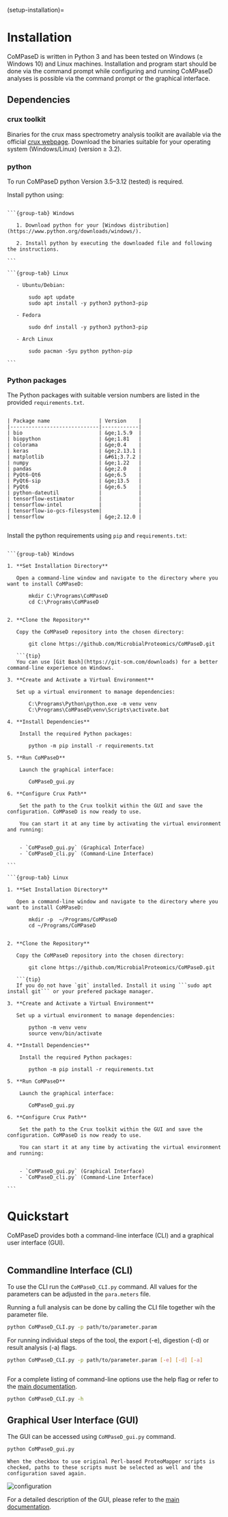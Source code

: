 (setup-installation)=
# Installation

CoMPaseD is written in Python 3 and has been tested on Windows (≥ Windows 10) and Linux machines. Installation and program start should be done via the command prompt while configuring and running CoMPaseD analyses is possible via the command prompt or the graphical interface.

## Dependencies

### crux toolkit

Binaries for the crux mass spectrometry analysis toolkit are available via the official [crux webpage](https://crux.ms/download.html).
Download the binaries suitable for your operating system (Windows/Linux) (version ≥ 3.2).

### python

To run CoMPaseD python Version 3.5–3.12 (tested) is required.

Install python using:

````{tabs}

```{group-tab} Windows

   1. Download python for your [Windows distribution](https://www.python.org/downloads/windows/).

   2. Install python by executing the downloaded file and following the instructions.

```

```{group-tab} Linux

   - Ubuntu/Debian:

       sudo apt update
       sudo apt install -y python3 python3-pip

   - Fedora

       sudo dnf install -y python3 python3-pip

   - Arch Linux

       sudo pacman -Syu python python-pip

```
````

### Python packages

The Python packages with suitable version numbers are listed in the provided `requirements.txt`.

```{dropdown} requirements.txt

| Package name                | Version    |
|-----------------------------|------------|
| bio                         | &ge;1.5.9  |
| biopython                   | &ge;1.81   |
| colorama                    | &ge;0.4    |
| keras                       | &ge;2.13.1 |
| matplotlib                  | &#61;3.7.2 |
| numpy                       | &ge;1.22   |
| pandas                      | &ge;2.0    |
| PyQt6-Qt6                   | &ge;6.5    |
| PyQt6-sip                   | &ge;13.5   |
| PyQt6                       | &ge;6.5    |
| python-dateutil             |            |
| tensorflow-estimator        |            |
| tensorflow-intel            |            |
| tensorflow-io-gcs-filesystem|            |
| tensorflow                  | &ge;2.12.0 |

```

```{tip} We recommend using a virtual environment and pip to install these dependencies.
```

Install the python requirements using `pip` and `requirements.txt`:


````{tabs}

```{group-tab} Windows

1. **Set Installation Directory**

   Open a command-line window and navigate to the directory where you want to install CoMPaseD:

       mkdir C:\Programs\CoMPaseD
       cd C:\Programs\CoMPaseD


2. **Clone the Repository**

   Copy the CoMPaseD repository into the chosen directory:

       git clone https://github.com/MicrobialProteomics/CoMPaseD.git

   ```{tip}
   You can use [Git Bash](https://git-scm.com/downloads) for a better command-line experience on Windows.

3. **Create and Activate a Virtual Environment**

   Set up a virtual environment to manage dependencies:

       C:\Programs\Python\python.exe -m venv venv
       C:\Programs\CoMPaseD\venv\Scripts\activate.bat

4. **Install Dependencies**

    Install the required Python packages:

       python -m pip install -r requirements.txt

5. **Run CoMPaseD**

    Launch the graphical interface:

       CoMPaseD_gui.py

6. **Configure Crux Path**

    Set the path to the Crux toolkit within the GUI and save the configuration. CoMPaseD is now ready to use.

    You can start it at any time by activating the virtual environment and running:


    - `CoMPaseD_gui.py` (Graphical Interface)
    - `CoMPaseD_cli.py` (Command-Line Interface)

```

```{group-tab} Linux

1. **Set Installation Directory**

   Open a command-line window and navigate to the directory where you want to install CoMPaseD:

       mkdir -p  ~/Programs/CoMPaseD
       cd ~/Programs/CoMPaseD


2. **Clone the Repository**

   Copy the CoMPaseD repository into the chosen directory:

       git clone https://github.com/MicrobialProteomics/CoMPaseD.git

   ```{tip}
   If you do not have `git` installed. Install it using ```sudo apt install git``` or your prefered package manager.

3. **Create and Activate a Virtual Environment**

   Set up a virtual environment to manage dependencies:

       python -m venv venv
       source venv/bin/activate

4. **Install Dependencies**

    Install the required Python packages:

       python -m pip install -r requirements.txt

5. **Run CoMPaseD**

    Launch the graphical interface:

       CoMPaseD_gui.py

6. **Configure Crux Path**

    Set the path to the Crux toolkit within the GUI and save the configuration. CoMPaseD is now ready to use.

    You can start it at any time by activating the virtual environment and running:


    - `CoMPaseD_gui.py` (Graphical Interface)
    - `CoMPaseD_cli.py` (Command-Line Interface)

```

````




# Quickstart

CoMPaseD provides both a command-line interface (CLI) and a graphical user interface (GUI).

```{note} The following command-line calls might slightly differ depending on your python setup.
```

## Commandline Interface (CLI)

To use the CLI run the `CoMPaseD_CLI.py` command.
All values for the parameters can be adjusted in the `para.meters` file.

Running a full analysis can be done by calling the CLI file together wih the parameter file.

```bash
python CoMPaseD_CLI.py -p path/to/parameter.param
```

For running individual steps of the tool, the export (-e), digestion (-d) or result analysis (-a) flags.

```bash
python CoMPaseD_CLI.py -p path/to/parameter.param [-e] [-d] [-a]
```

```{note} The [-a] flag requires you to run the rest of the analysis beforehand [-e] and [-d].
```

For a complete listing of command-line options use the help flag or refer to the [main documentation](documentation-cli).

```bash
python CoMPaseD_CLI.py -h
```

## Graphical User Interface (GUI)

The GUI can be accessed using `CoMPaseD_gui.py` command.

```bash
python CoMPaseD_gui.py
```

```{important} Upon the first program start an error message in the configuration tab indicates errors in the configuration file. Adjust the path to the crux executable and save the altered configuration. For subsequent program starts, the configuration tab should be skipped and CoMPaseD shows the analysis parameter tab directly.
When the checkbox to use original Perl-based ProteoMapper scripts is checked, paths to these scripts must be selected as well and the configuration saved again.
```

![configuration](../assets/images/configuration-tab.png)

For a detailed description of the GUI, please refer to the [main documentation](documentation-gui).


